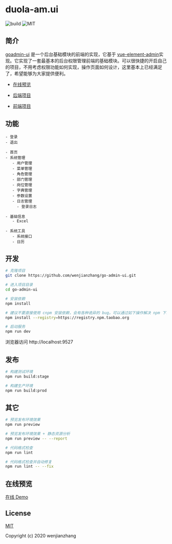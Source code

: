# duola-am.ui


![build](https://github.com/wenjianzhang/go-admin-ui/workflows/build/badge.svg?branch=master) ![MIT](https://img.shields.io/github/license/mashape/apistatus.svg)

## 简介

[goadmin-ui](https://github.com/wenjianzhang/go-admin-ui) 是一个后台基础模块的前端的实现，它基于 [vue-element-admin](https://panjiachen.github.io/vue-element-admin)实现。它实现了一套最基本的后台权限管理前端的基础模块。可以很快捷的开启自己的项目，不用考虑权限功能如何实现，操作页面如何设计，这里基本上已经满足了，希望能够为大家提供便利。

- [在线预览](http://www.zhangwj.com/#/login)

- [后端项目](https://github.com/wenjianzhang/go-admin)

- [前端项目](https://github.com/wenjianzhang/go-admin-ui)



## 功能

```
- 登录
- 退出

- 首页
- 系统管理
   - 用户管理
   - 菜单管理
   - 角色管理
   - 部门管理
   - 岗位管理
   - 字典管理
   - 参数设置
   - 日志管理
     - 登录日志

- 基础信息
   - Excel

- 系统工具
   - 系统接口
   - 日历

```

## 开发

```bash
# 克隆项目
git clone https://github.com/wenjianzhang/go-admin-ui.git

# 进入项目目录
cd go-admin-ui

# 安装依赖
npm install

# 建议不要直接使用 cnpm 安装依赖，会有各种诡异的 bug。可以通过如下操作解决 npm 下载速度慢的问题
npm install --registry=https://registry.npm.taobao.org

# 启动服务
npm run dev
```

浏览器访问 http://localhost:9527

## 发布

```bash
# 构建测试环境
npm run build:stage

# 构建生产环境
npm run build:prod
```

## 其它

```bash
# 预览发布环境效果
npm run preview

# 预览发布环境效果 + 静态资源分析
npm run preview -- --report

# 代码格式检查
npm run lint

# 代码格式检查并自动修复
npm run lint -- --fix
```


## 在线预览

[在线 Demo](http://www.zhangwj.com/#/login)


## License

[MIT](https://github.com/wenjianzhang/go-admin-ui/blob/master/LICENSE)

Copyright (c) 2020 wenjianzhang
